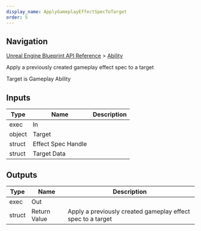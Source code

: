 ```yaml
---
display_name: ApplyGameplayEffectSpecToTarget
order: 5
---
```

## Navigation

[Unreal Engine Blueprint API Reference](https://dev.epicgames.com/documentation/en-us/unreal-engine/BlueprintAPI) > [Ability](https://dev.epicgames.com/documentation/en-us/unreal-engine/BlueprintAPI/Ability)

Apply a previously created gameplay effect spec to a target

Target is Gameplay Ability

## Inputs

| Type | Name | Description |
| --- | --- | --- |
| exec | In |  |
| object | Target |  |
| struct | Effect Spec Handle |  |
| struct | Target Data |  |

## Outputs

| Type | Name | Description |
| --- | --- | --- |
| exec | Out |  |
| struct | Return Value | Apply a previously created gameplay effect spec to a target |

